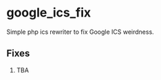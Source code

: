 google_ics_fix
==============

Simple php ics rewriter to fix Google ICS weirdness.

## Fixes

1. TBA 
